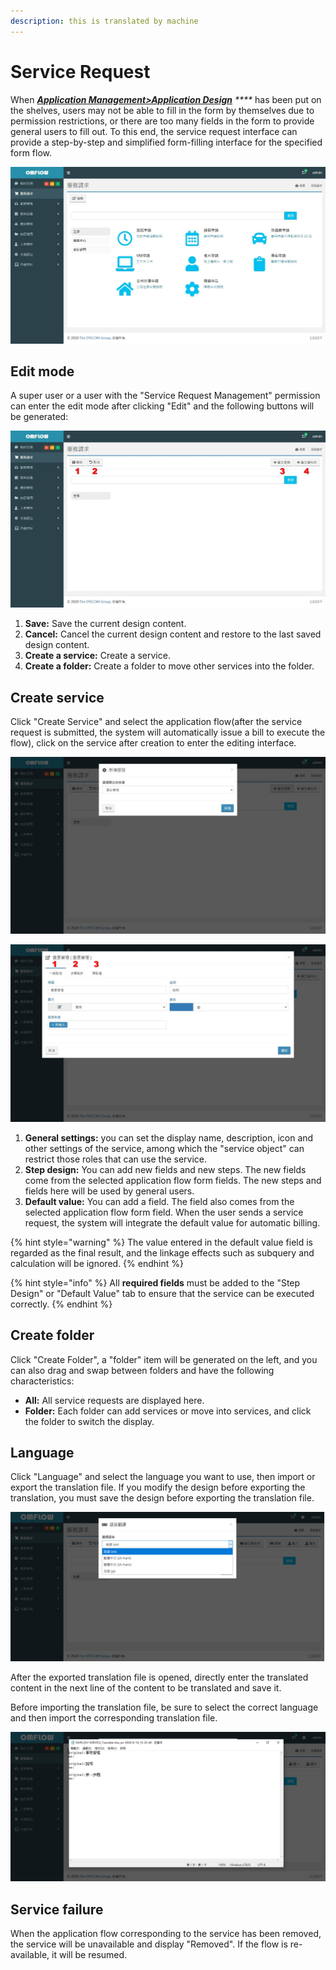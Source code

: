 ```yaml
---
description: this is translated by machine
---
```


# Service Request

When [_**Application Management&gt;Application Design**_](6.md#ying-yong-she-ji) _****_ has been put on the shelves, users may not be able to fill in the form by themselves due to permission restrictions, or there are too many fields in the form to provide general users to fill out. To this end, the service request interface can provide a step-by-step and simplified form-filling interface for the specified form flow.

![Users can easily make demands through service requests](../.gitbook/assets/pic022.jpg)

## Edit mode

A super user or a user with the "Service Request Management" permission can enter the edit mode after clicking "Edit" and the following buttons will be generated:

![](../.gitbook/assets/pic019%20%281%29.jpg)

1. **Save:** Save the current design content.
2. **Cancel:** Cancel the current design content and restore to the last saved design content.
3. **Create a service:** Create a service.
4. **Create a folder:** Create a folder to move other services into the folder.

## Create service

Click "Create Service" and select the application flow\(after the service request is submitted, the system will automatically issue a bill to execute the flow\), click on the service after creation to enter the editing interface.

![](../.gitbook/assets/pic020.jpg)

![](../.gitbook/assets/pic021%20%281%29.jpg)

1. **General settings:** you can set the display name, description, icon and other settings of the service, among which the "service object" can restrict those roles that can use the service.
2. **Step design:** You can add new fields and new steps. The new fields come from the selected application flow form fields. The new steps and fields here will be used by general users.
3. **Default value:** You can add a field. The field also comes from the selected application flow form field. When the user sends a service request, the system will integrate the default value for automatic billing.

{% hint style="warning" %}
The value entered in the default value field is regarded as the final result, and the linkage effects such as subquery and calculation will be ignored.
{% endhint %}

{% hint style="info" %}
All **required fields** must be added to the "Step Design" or "Default Value" tab to ensure that the service can be executed correctly.
{% endhint %}

## Create folder

Click "Create Folder", a "folder" item will be generated on the left, and you can also drag and swap between folders and have the following characteristics:

* **All:** All service requests are displayed here.
* **Folder:** Each folder can add services or move into services, and click the folder to switch the display.

## Language

Click "Language" and select the language you want to use, then import or export the translation file. If you modify the design before exporting the translation, you must save the design before exporting the translation file.

![](../.gitbook/assets/tu-pian-%20%2837%29.png)

After the exported translation file is opened, directly enter the translated content in the next line of the content to be translated and save it.

Before importing the translation file, be sure to select the correct language and then import the corresponding translation file.

![](../.gitbook/assets/tu-pian-%20%2835%29.png)

## Service failure

When the application flow corresponding to the service has been removed, the service will be unavailable and display "Removed". If the flow is re-available, it will be resumed.

